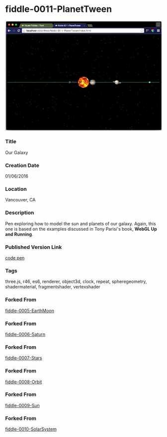 fiddle-0011-PlanetTween
======

![Screenshot](screenshot.png)


### Title

Our Galaxy


### Creation Date

01/06/2016


### Location

Vancouver, CA


### Description

Pen exploring how to model the sun and planets of our galaxy.  Again, this one is based on the examples discussed in Tony Parisi's book, **WebGL Up and Running**.


### Published Version Link

[code pen](http://codepen.io/bradyhouse/pen/wMdOvP/)


### Tags

three.js, r46, es6, renderer, object3d, clock, repeat, spheregeometry, shadermaterial, fragmentshader, vertexshader


### Forked From

[fiddle-0005-EarthMoon](../fiddle-0005-EarthMoon)


### Forked From

[fiddle-0006-Saturn](../fiddle-0006-Saturn)


### Forked From

[fiddle-0007-Stars](../fiddle-0007-Stars)


### Forked From

[fiddle-0008-Orbit](../fiddle-0008-Orbit)


### Forked From

[fiddle-0009-Sun](../fiddle-0009-Sun)


### Forked From

[fiddle-0010-SolarSystem](../fiddle-0010-SolarSystem)
